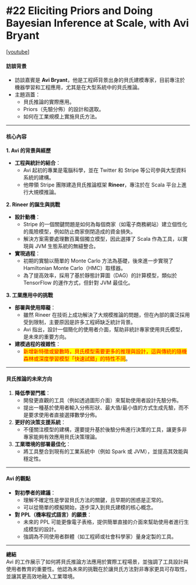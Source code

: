 # #22 Eliciting Priors and Doing Bayesian Inference at Scale, with Avi Bryant

\[[youtube](https://www.youtube.com/watch?v=nQPDELDbckM\&ab_channel=LearningBayesianStatistics)]

#### **訪談背景**

* 訪談嘉賓是 **Avi Bryant**，他是工程師背景出身的貝氏建模專家，目前專注於機器學習和工程應用，尤其是在大型系統中的貝氏推論。
* 主題涵蓋：
  * 貝氏推論的實際應用。
  * Priors（先驗分佈）的設計和選取。
  * 如何在工業規模上實施貝氏方法。

***

#### **核心內容**

**1. Avi 的背景與經歷**

* **工程與統計的結合**：
  * Avi 起初的專業是電腦科學，並在 Twitter 和 Stripe 等公司參與大型資料系統的建構。
  * 他帶領 Stripe 團隊建造貝氏推論框架 **Rineer**，專注於在 Scala 平台上進行大規模推論。

**2. Rineer 的誕生與挑戰**

* **設計動機**：
  * Stripe 的一個關鍵問題是如何為每個商家（如電子商務網站）建立個性化的風險模型，例如防止商家倒閉造成的資金損失。
  * 解決方案需要處理數百萬個獨立模型，因此選擇了 Scala 作為工具，以實現與 JVM 生態系統的無縫整合。
* **實現過程**：
  * 初期的實驗以簡單的 Monte Carlo 方法為基礎，後來進一步實現了 Hamiltonian Monte Carlo（HMC）取樣器。
  * 為了提高效率，採用了基於靜態計算圖（DAG）的計算模型，類似於 TensorFlow 的運作方式，但針對 JVM 最佳化。

**3. 工業應用中的挑戰**

* **部署與使用障礙**：
  * 雖然 Rineer 在技術上成功解決了大規模推論的問題，但在內部的廣泛採用受到限制，主要原因是許多工程師缺乏統計背景。
  * Avi 指出，設計一個簡化的使用者介面，幫助非統計專家使用貝氏模型，是未來的重要方向。
* **建模過程的複雜性**：
  * <mark style="color:red;">新增新特徵或變數時，貝氏模型需要更多的推理與設計，這與傳統的隨機森林或深度學習模型「快速試錯」的特性不同</mark>。

***

#### **貝氏推論的未來方向**

1. **降低學習門檻**：
   * 開發更直觀的工具（例如透過圖形介面）來幫助使用者設計先驗分佈。
   * 提出一種基於使用者輸入分佈形狀、最大值/最小值的方式生成先驗，而不是要求使用者直接選擇數學分佈。
2. **更好的決策支援系統**：
   * 不僅關注模型的建構，還要提升基於後驗分佈進行決策的工具，讓更多非專家能夠有效應用貝氏決策理論。
3. **工業環境的部署最佳化**：
   * 將工具整合到現有的工業系統中（例如 Spark 或 JVM），並提高其效能與穩定性。

***

#### **Avi 的觀點**

* **對初學者的建議**：
  * 理解不確定性是學習貝氏方法的關鍵，且早期的困惑是正常的。
  * 可以從簡單的模擬開始，逐步深入到貝氏建模的核心概念。
* **對 PPL（機率程式語言）的願景**：
  * 未來的 PPL 可能更像電子表格，提供簡單直接的介面來幫助使用者進行生成模型的設計。
  * 強調為不同使用者群體（如工程師或社會科學家）量身定製的工具。

***

**總結**\
Avi 的工作展示了如何將貝氏推論方法應用於實際工程場景，並強調了工具設計與使用者教育的重要性。他認為未來的挑戰在於讓貝氏方法對非專家更具可存取性，並讓其更高效地融入工業環境。
